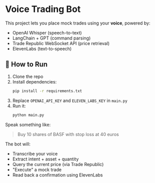 # Voice Trading Bot

This project lets you place mock trades using your **voice**, powered by:
- OpenAI Whisper (speech-to-text)
- LangChain + GPT (command parsing)
- Trade Republic WebSocket API (price retrieval)
- ElevenLabs (text-to-speech)

## 🚀 How to Run
1. Clone the repo
2. Install dependencies:
   ```bash
   pip install -r requirements.txt
   ```
3. Replace `OPENAI_API_KEY` and `ELEVEN_LABS_KEY` in `main.py`
4. Run it:
   ```bash
   python main.py
   ```

Speak something like:
> Buy 10 shares of BASF with stop loss at 40 euros

The bot will:
- Transcribe your voice
- Extract intent + asset + quantity
- Query the current price (via Trade Republic)
- "Execute" a mock trade
- Read back a confirmation using ElevenLabs